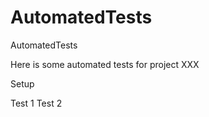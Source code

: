 # AutomatedTests
AutomatedTests

Here is some automated tests for project XXX

Setup

Test 1
Test 2
